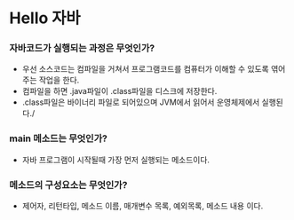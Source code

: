 # Hello 자바

### 자바코드가 실행되는 과정은 무엇인가?

- 우선 소스코드는 컴파일을 거쳐서 프로그램코드를 컴퓨터가 이해할 수 있도록 엮어주는 작업을 한다.
- 컴파일을 하면 .java파일이 .class파일을 디스크에 저장한다.
- .class파일은 바이너리 파일로 되어있으며 JVM에서 읽어서 운영체제에서 실행된다./

### main 메소드는 무엇인가?

- 자바 프로그램이 시작될때 가장 먼저 실행되는 메소드이다.

### 메소드의 구성요소는 무엇인가?

- 제어자, 리턴타입, 메소드 이름, 매개변수 목록, 예외목록, 메소드 내용 이다.
